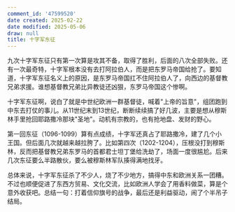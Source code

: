 ```yaml
---
comment_id: '47599520'
date created: 2025-02-22
date modified: 2025-05-06
draw: null
title: 十字军东征
---
```

九次十字军东征只有第一次算是攻其不备，取得了胜利，后面的八次全部失败。还有一次最奇特，十字军根本没有去打阿拉伯人，而是把东罗马帝国给抢了。要知道，十字军东征名义上的原因，是东罗马帝国扛不住阿拉伯人了，向西边的基督教兄弟求援。谁想基督教兄弟比异教徒还凶狠，东罗马帝国这个惨啊。

十字军东征啊，说白了就是中世纪欧洲一群基督徒，喊着"上帝的旨意"，组团跑到中东去打仗的事儿。从11世纪末到13世纪，断断续续搞了好几波，主要是想从穆斯林手里抢回耶路撒冷那块"圣地"。动机有宗教的，也有抢地盘、发财的野心。

第一回东征（1096-1099）算有点成绩，十字军还真占了耶路撒冷，建了几个小王国。但后面几次就越来越拉胯了。比如第四次（1202-1204），压根没打到穆斯林，反而把基督教兄弟东罗马的首都君士坦丁堡给洗劫了，场面一度很尴尬。后来几次东征要么半路散伙，要么被穆斯林军队揍得满地找牙。

总体来说，十字军东征杀了不少人，烧了不少地方，搞得中东和欧洲关系一团糟。不过也顺便促进了东西方贸易、文化交流，比如欧洲人学会了用香料做菜，算是个意外收获吧。总结一句：打着信仰旗号的战争，最后还是利益驱动，闹了个半吊子结局。
